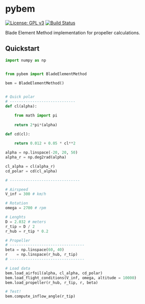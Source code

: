# pybem


[![License: GPL v3](https://img.shields.io/badge/License-GPLv3-blue.svg)](https://www.gnu.org/licenses/gpl-3.0) [![Build Status](https://travis-ci.org/KikeM/pybem.svg?branch=master)](https://travis-ci.org/KikeM/pybem)

Blade Element Method implementation for propeller calculations.

## Quickstart

```python
import numpy as np


from pybem import BladeElementMethod

bem = BladeElementMethod()
    

# Quick polar
# -----------------------------
def cl(alpha):

    from math import pi
    
    return 2*pi*(alpha)

def cd(cl):
    
    return 0.012 + 0.05 * cl**2

alpha = np.linspace(-20, 20, 50)
alpha_r = np.deg2rad(alpha)

cl_alpha = cl(alpha_r)
cd_polar = cd(cl_alpha)

# -------------------------------

# Airspeed
V_inf = 300 # km/h

# Rotation
omega = 2700 # rpm

# Lenghts
D = 2.032 # meters
r_tip = D / 2
r_hub = r_tip * 0.2

# Propeller
# ---------------------------------
beta = np.linspace(60, 40)
r    = np.linspace(r_hub, r_tip)
# ---------------------------------

# Load data
bem.load_airfoil(alpha, cl_alpha, cd_polar)
bem.load_flight_conditions(V_inf, omega, altitude = 10000)
bem.load_propeller(r_hub, r_tip, r, beta)

# Test!
bem.compute_inflow_angle(r_tip)
```
